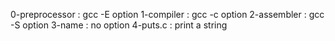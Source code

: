0-preprocessor : gcc -E option
1-compiler : gcc -c option
2-assembler : gcc -S option
3-name : no option
4-puts.c : print a string
